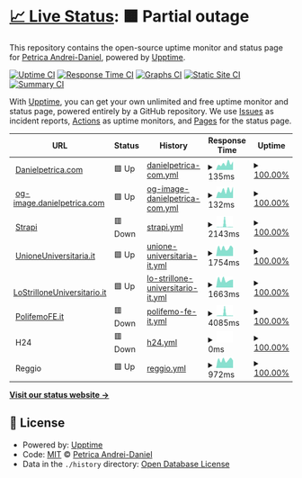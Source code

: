 # [📈 Live Status](https://uptime.danielpetrica.com): <!--live status--> **🟧 Partial outage**

This repository contains the open-source uptime monitor and status page for [Petrica Andrei-Daniel](https://danielpetrica.com), powered by [Upptime](https://github.com/upptime/upptime).

[![Uptime CI](https://github.com/danielpetrica/uptime/workflows/Uptime%20CI/badge.svg)](https://github.com/uptime/danielpetrica/actions?query=workflow%3A%22Uptime+CI%22)
[![Response Time CI](https://github.com/danielpetrica/uptime/workflows/Response%20Time%20CI/badge.svg)](https://github.com/danielpetrica/upptime/actions?query=workflow%3A%22Response+Time+CI%22)
[![Graphs CI](https://github.com/danielpetrica/uptime/workflows/Graphs%20CI/badge.svg)](https://github.com/danielpetrica/upptime/actions?query=workflow%3A%22Graphs+CI%22)
[![Static Site CI](https://github.com/danielpetrica/uptime/workflows/Static%20Site%20CI/badge.svg)](https://github.com/danielpetrica/uptime/actions?query=workflow%3A%22Static+Site+CI%22)
[![Summary CI](https://github.com/danielpetrica/uptime/workflows/Summary%20CI/badge.svg)](https://github.com/danielpetrica/uptime/actions?query=workflow%3A%22Summary+CI%22)

With [Upptime](https://upptime.js.org), you can get your own unlimited and free uptime monitor and status page, powered entirely by a GitHub repository. We use [Issues](https://github.com/danielpetrica/upptime/issues) as incident reports, [Actions](https://github.com/danielpetrica/upptime/actions) as uptime monitors, and [Pages](https://uptime.danielpetrica.com) for the status page.

<!--start: status pages-->
<!-- This summary is generated by Upptime (https://github.com/upptime/upptime) -->
<!-- Do not edit this manually, your changes will be overwritten -->
<!-- prettier-ignore -->
| URL | Status | History | Response Time | Uptime |
| --- | ------ | ------- | ------------- | ------ |
| <img alt="" src="https://favicons.githubusercontent.com/danielpetrica.com" height="13"> [Danielpetrica.com](https://danielpetrica.com) | 🟩 Up | [danielpetrica-com.yml](https://github.com/danielpetrica/uptime/commits/HEAD/history/danielpetrica-com.yml) | <details><summary><img alt="Response time graph" src="./graphs/danielpetrica-com/response-time-week.png" height="20"> 135ms</summary><br><a href="https://uptime.danielpetrica.com/history/danielpetrica-com"><img alt="Response time 139" src="https://img.shields.io/endpoint?url=https%3A%2F%2Fraw.githubusercontent.com%2Fdanielpetrica%2Fuptime%2FHEAD%2Fapi%2Fdanielpetrica-com%2Fresponse-time.json"></a><br><a href="https://uptime.danielpetrica.com/history/danielpetrica-com"><img alt="24-hour response time 181" src="https://img.shields.io/endpoint?url=https%3A%2F%2Fraw.githubusercontent.com%2Fdanielpetrica%2Fuptime%2FHEAD%2Fapi%2Fdanielpetrica-com%2Fresponse-time-day.json"></a><br><a href="https://uptime.danielpetrica.com/history/danielpetrica-com"><img alt="7-day response time 135" src="https://img.shields.io/endpoint?url=https%3A%2F%2Fraw.githubusercontent.com%2Fdanielpetrica%2Fuptime%2FHEAD%2Fapi%2Fdanielpetrica-com%2Fresponse-time-week.json"></a><br><a href="https://uptime.danielpetrica.com/history/danielpetrica-com"><img alt="30-day response time 176" src="https://img.shields.io/endpoint?url=https%3A%2F%2Fraw.githubusercontent.com%2Fdanielpetrica%2Fuptime%2FHEAD%2Fapi%2Fdanielpetrica-com%2Fresponse-time-month.json"></a><br><a href="https://uptime.danielpetrica.com/history/danielpetrica-com"><img alt="1-year response time 139" src="https://img.shields.io/endpoint?url=https%3A%2F%2Fraw.githubusercontent.com%2Fdanielpetrica%2Fuptime%2FHEAD%2Fapi%2Fdanielpetrica-com%2Fresponse-time-year.json"></a></details> | <details><summary><a href="https://uptime.danielpetrica.com/history/danielpetrica-com">100.00%</a></summary><a href="https://uptime.danielpetrica.com/history/danielpetrica-com"><img alt="All-time uptime 100.00%" src="https://img.shields.io/endpoint?url=https%3A%2F%2Fraw.githubusercontent.com%2Fdanielpetrica%2Fuptime%2FHEAD%2Fapi%2Fdanielpetrica-com%2Fuptime.json"></a><br><a href="https://uptime.danielpetrica.com/history/danielpetrica-com"><img alt="24-hour uptime 100.00%" src="https://img.shields.io/endpoint?url=https%3A%2F%2Fraw.githubusercontent.com%2Fdanielpetrica%2Fuptime%2FHEAD%2Fapi%2Fdanielpetrica-com%2Fuptime-day.json"></a><br><a href="https://uptime.danielpetrica.com/history/danielpetrica-com"><img alt="7-day uptime 100.00%" src="https://img.shields.io/endpoint?url=https%3A%2F%2Fraw.githubusercontent.com%2Fdanielpetrica%2Fuptime%2FHEAD%2Fapi%2Fdanielpetrica-com%2Fuptime-week.json"></a><br><a href="https://uptime.danielpetrica.com/history/danielpetrica-com"><img alt="30-day uptime 100.00%" src="https://img.shields.io/endpoint?url=https%3A%2F%2Fraw.githubusercontent.com%2Fdanielpetrica%2Fuptime%2FHEAD%2Fapi%2Fdanielpetrica-com%2Fuptime-month.json"></a><br><a href="https://uptime.danielpetrica.com/history/danielpetrica-com"><img alt="1-year uptime 100.00%" src="https://img.shields.io/endpoint?url=https%3A%2F%2Fraw.githubusercontent.com%2Fdanielpetrica%2Fuptime%2FHEAD%2Fapi%2Fdanielpetrica-com%2Fuptime-year.json"></a></details>
| <img alt="" src="https://favicons.githubusercontent.com/og-image.danielpetrica.com" height="13"> [og-image.danielpetrica.com](https://og-image.danielpetrica.com) | 🟩 Up | [og-image-danielpetrica-com.yml](https://github.com/danielpetrica/uptime/commits/HEAD/history/og-image-danielpetrica-com.yml) | <details><summary><img alt="Response time graph" src="./graphs/og-image-danielpetrica-com/response-time-week.png" height="20"> 132ms</summary><br><a href="https://uptime.danielpetrica.com/history/og-image-danielpetrica-com"><img alt="Response time 113" src="https://img.shields.io/endpoint?url=https%3A%2F%2Fraw.githubusercontent.com%2Fdanielpetrica%2Fuptime%2FHEAD%2Fapi%2Fog-image-danielpetrica-com%2Fresponse-time.json"></a><br><a href="https://uptime.danielpetrica.com/history/og-image-danielpetrica-com"><img alt="24-hour response time 196" src="https://img.shields.io/endpoint?url=https%3A%2F%2Fraw.githubusercontent.com%2Fdanielpetrica%2Fuptime%2FHEAD%2Fapi%2Fog-image-danielpetrica-com%2Fresponse-time-day.json"></a><br><a href="https://uptime.danielpetrica.com/history/og-image-danielpetrica-com"><img alt="7-day response time 132" src="https://img.shields.io/endpoint?url=https%3A%2F%2Fraw.githubusercontent.com%2Fdanielpetrica%2Fuptime%2FHEAD%2Fapi%2Fog-image-danielpetrica-com%2Fresponse-time-week.json"></a><br><a href="https://uptime.danielpetrica.com/history/og-image-danielpetrica-com"><img alt="30-day response time 148" src="https://img.shields.io/endpoint?url=https%3A%2F%2Fraw.githubusercontent.com%2Fdanielpetrica%2Fuptime%2FHEAD%2Fapi%2Fog-image-danielpetrica-com%2Fresponse-time-month.json"></a><br><a href="https://uptime.danielpetrica.com/history/og-image-danielpetrica-com"><img alt="1-year response time 113" src="https://img.shields.io/endpoint?url=https%3A%2F%2Fraw.githubusercontent.com%2Fdanielpetrica%2Fuptime%2FHEAD%2Fapi%2Fog-image-danielpetrica-com%2Fresponse-time-year.json"></a></details> | <details><summary><a href="https://uptime.danielpetrica.com/history/og-image-danielpetrica-com">100.00%</a></summary><a href="https://uptime.danielpetrica.com/history/og-image-danielpetrica-com"><img alt="All-time uptime 100.00%" src="https://img.shields.io/endpoint?url=https%3A%2F%2Fraw.githubusercontent.com%2Fdanielpetrica%2Fuptime%2FHEAD%2Fapi%2Fog-image-danielpetrica-com%2Fuptime.json"></a><br><a href="https://uptime.danielpetrica.com/history/og-image-danielpetrica-com"><img alt="24-hour uptime 100.00%" src="https://img.shields.io/endpoint?url=https%3A%2F%2Fraw.githubusercontent.com%2Fdanielpetrica%2Fuptime%2FHEAD%2Fapi%2Fog-image-danielpetrica-com%2Fuptime-day.json"></a><br><a href="https://uptime.danielpetrica.com/history/og-image-danielpetrica-com"><img alt="7-day uptime 100.00%" src="https://img.shields.io/endpoint?url=https%3A%2F%2Fraw.githubusercontent.com%2Fdanielpetrica%2Fuptime%2FHEAD%2Fapi%2Fog-image-danielpetrica-com%2Fuptime-week.json"></a><br><a href="https://uptime.danielpetrica.com/history/og-image-danielpetrica-com"><img alt="30-day uptime 100.00%" src="https://img.shields.io/endpoint?url=https%3A%2F%2Fraw.githubusercontent.com%2Fdanielpetrica%2Fuptime%2FHEAD%2Fapi%2Fog-image-danielpetrica-com%2Fuptime-month.json"></a><br><a href="https://uptime.danielpetrica.com/history/og-image-danielpetrica-com"><img alt="1-year uptime 100.00%" src="https://img.shields.io/endpoint?url=https%3A%2F%2Fraw.githubusercontent.com%2Fdanielpetrica%2Fuptime%2FHEAD%2Fapi%2Fog-image-danielpetrica-com%2Fuptime-year.json"></a></details>
| <img alt="" src="https://favicons.githubusercontent.com/strapi.padserver.xyz" height="13"> [Strapi](https://strapi.padserver.xyz/) | 🟥 Down | [strapi.yml](https://github.com/danielpetrica/uptime/commits/HEAD/history/strapi.yml) | <details><summary><img alt="Response time graph" src="./graphs/strapi/response-time-week.png" height="20"> 2143ms</summary><br><a href="https://uptime.danielpetrica.com/history/strapi"><img alt="Response time 511" src="https://img.shields.io/endpoint?url=https%3A%2F%2Fraw.githubusercontent.com%2Fdanielpetrica%2Fuptime%2FHEAD%2Fapi%2Fstrapi%2Fresponse-time.json"></a><br><a href="https://uptime.danielpetrica.com/history/strapi"><img alt="24-hour response time 513" src="https://img.shields.io/endpoint?url=https%3A%2F%2Fraw.githubusercontent.com%2Fdanielpetrica%2Fuptime%2FHEAD%2Fapi%2Fstrapi%2Fresponse-time-day.json"></a><br><a href="https://uptime.danielpetrica.com/history/strapi"><img alt="7-day response time 2143" src="https://img.shields.io/endpoint?url=https%3A%2F%2Fraw.githubusercontent.com%2Fdanielpetrica%2Fuptime%2FHEAD%2Fapi%2Fstrapi%2Fresponse-time-week.json"></a><br><a href="https://uptime.danielpetrica.com/history/strapi"><img alt="30-day response time 913" src="https://img.shields.io/endpoint?url=https%3A%2F%2Fraw.githubusercontent.com%2Fdanielpetrica%2Fuptime%2FHEAD%2Fapi%2Fstrapi%2Fresponse-time-month.json"></a><br><a href="https://uptime.danielpetrica.com/history/strapi"><img alt="1-year response time 481" src="https://img.shields.io/endpoint?url=https%3A%2F%2Fraw.githubusercontent.com%2Fdanielpetrica%2Fuptime%2FHEAD%2Fapi%2Fstrapi%2Fresponse-time-year.json"></a></details> | <details><summary><a href="https://uptime.danielpetrica.com/history/strapi">100.00%</a></summary><a href="https://uptime.danielpetrica.com/history/strapi"><img alt="All-time uptime 100.00%" src="https://img.shields.io/endpoint?url=https%3A%2F%2Fraw.githubusercontent.com%2Fdanielpetrica%2Fuptime%2FHEAD%2Fapi%2Fstrapi%2Fuptime.json"></a><br><a href="https://uptime.danielpetrica.com/history/strapi"><img alt="24-hour uptime 100.00%" src="https://img.shields.io/endpoint?url=https%3A%2F%2Fraw.githubusercontent.com%2Fdanielpetrica%2Fuptime%2FHEAD%2Fapi%2Fstrapi%2Fuptime-day.json"></a><br><a href="https://uptime.danielpetrica.com/history/strapi"><img alt="7-day uptime 100.00%" src="https://img.shields.io/endpoint?url=https%3A%2F%2Fraw.githubusercontent.com%2Fdanielpetrica%2Fuptime%2FHEAD%2Fapi%2Fstrapi%2Fuptime-week.json"></a><br><a href="https://uptime.danielpetrica.com/history/strapi"><img alt="30-day uptime 100.00%" src="https://img.shields.io/endpoint?url=https%3A%2F%2Fraw.githubusercontent.com%2Fdanielpetrica%2Fuptime%2FHEAD%2Fapi%2Fstrapi%2Fuptime-month.json"></a><br><a href="https://uptime.danielpetrica.com/history/strapi"><img alt="1-year uptime 100.00%" src="https://img.shields.io/endpoint?url=https%3A%2F%2Fraw.githubusercontent.com%2Fdanielpetrica%2Fuptime%2FHEAD%2Fapi%2Fstrapi%2Fuptime-year.json"></a></details>
| <img alt="" src="https://favicons.githubusercontent.com/www.unioneuniversitaria.it" height="13"> [UnioneUniversitaria.it](https://www.unioneuniversitaria.it) | 🟩 Up | [unione-universitaria-it.yml](https://github.com/danielpetrica/uptime/commits/HEAD/history/unione-universitaria-it.yml) | <details><summary><img alt="Response time graph" src="./graphs/unione-universitaria-it/response-time-week.png" height="20"> 1754ms</summary><br><a href="https://uptime.danielpetrica.com/history/unione-universitaria-it"><img alt="Response time 1649" src="https://img.shields.io/endpoint?url=https%3A%2F%2Fraw.githubusercontent.com%2Fdanielpetrica%2Fuptime%2FHEAD%2Fapi%2Funione-universitaria-it%2Fresponse-time.json"></a><br><a href="https://uptime.danielpetrica.com/history/unione-universitaria-it"><img alt="24-hour response time 1763" src="https://img.shields.io/endpoint?url=https%3A%2F%2Fraw.githubusercontent.com%2Fdanielpetrica%2Fuptime%2FHEAD%2Fapi%2Funione-universitaria-it%2Fresponse-time-day.json"></a><br><a href="https://uptime.danielpetrica.com/history/unione-universitaria-it"><img alt="7-day response time 1754" src="https://img.shields.io/endpoint?url=https%3A%2F%2Fraw.githubusercontent.com%2Fdanielpetrica%2Fuptime%2FHEAD%2Fapi%2Funione-universitaria-it%2Fresponse-time-week.json"></a><br><a href="https://uptime.danielpetrica.com/history/unione-universitaria-it"><img alt="30-day response time 1808" src="https://img.shields.io/endpoint?url=https%3A%2F%2Fraw.githubusercontent.com%2Fdanielpetrica%2Fuptime%2FHEAD%2Fapi%2Funione-universitaria-it%2Fresponse-time-month.json"></a><br><a href="https://uptime.danielpetrica.com/history/unione-universitaria-it"><img alt="1-year response time 1685" src="https://img.shields.io/endpoint?url=https%3A%2F%2Fraw.githubusercontent.com%2Fdanielpetrica%2Fuptime%2FHEAD%2Fapi%2Funione-universitaria-it%2Fresponse-time-year.json"></a></details> | <details><summary><a href="https://uptime.danielpetrica.com/history/unione-universitaria-it">100.00%</a></summary><a href="https://uptime.danielpetrica.com/history/unione-universitaria-it"><img alt="All-time uptime 100.00%" src="https://img.shields.io/endpoint?url=https%3A%2F%2Fraw.githubusercontent.com%2Fdanielpetrica%2Fuptime%2FHEAD%2Fapi%2Funione-universitaria-it%2Fuptime.json"></a><br><a href="https://uptime.danielpetrica.com/history/unione-universitaria-it"><img alt="24-hour uptime 100.00%" src="https://img.shields.io/endpoint?url=https%3A%2F%2Fraw.githubusercontent.com%2Fdanielpetrica%2Fuptime%2FHEAD%2Fapi%2Funione-universitaria-it%2Fuptime-day.json"></a><br><a href="https://uptime.danielpetrica.com/history/unione-universitaria-it"><img alt="7-day uptime 100.00%" src="https://img.shields.io/endpoint?url=https%3A%2F%2Fraw.githubusercontent.com%2Fdanielpetrica%2Fuptime%2FHEAD%2Fapi%2Funione-universitaria-it%2Fuptime-week.json"></a><br><a href="https://uptime.danielpetrica.com/history/unione-universitaria-it"><img alt="30-day uptime 100.00%" src="https://img.shields.io/endpoint?url=https%3A%2F%2Fraw.githubusercontent.com%2Fdanielpetrica%2Fuptime%2FHEAD%2Fapi%2Funione-universitaria-it%2Fuptime-month.json"></a><br><a href="https://uptime.danielpetrica.com/history/unione-universitaria-it"><img alt="1-year uptime 100.00%" src="https://img.shields.io/endpoint?url=https%3A%2F%2Fraw.githubusercontent.com%2Fdanielpetrica%2Fuptime%2FHEAD%2Fapi%2Funione-universitaria-it%2Fuptime-year.json"></a></details>
| <img alt="" src="https://favicons.githubusercontent.com/www.lostrilloneuniversitario.it" height="13"> [LoStrilloneUniversitario.it](https://www.lostrilloneuniversitario.it/) | 🟩 Up | [lo-strillone-universitario-it.yml](https://github.com/danielpetrica/uptime/commits/HEAD/history/lo-strillone-universitario-it.yml) | <details><summary><img alt="Response time graph" src="./graphs/lo-strillone-universitario-it/response-time-week.png" height="20"> 1663ms</summary><br><a href="https://uptime.danielpetrica.com/history/lo-strillone-universitario-it"><img alt="Response time 1740" src="https://img.shields.io/endpoint?url=https%3A%2F%2Fraw.githubusercontent.com%2Fdanielpetrica%2Fuptime%2FHEAD%2Fapi%2Flo-strillone-universitario-it%2Fresponse-time.json"></a><br><a href="https://uptime.danielpetrica.com/history/lo-strillone-universitario-it"><img alt="24-hour response time 1710" src="https://img.shields.io/endpoint?url=https%3A%2F%2Fraw.githubusercontent.com%2Fdanielpetrica%2Fuptime%2FHEAD%2Fapi%2Flo-strillone-universitario-it%2Fresponse-time-day.json"></a><br><a href="https://uptime.danielpetrica.com/history/lo-strillone-universitario-it"><img alt="7-day response time 1663" src="https://img.shields.io/endpoint?url=https%3A%2F%2Fraw.githubusercontent.com%2Fdanielpetrica%2Fuptime%2FHEAD%2Fapi%2Flo-strillone-universitario-it%2Fresponse-time-week.json"></a><br><a href="https://uptime.danielpetrica.com/history/lo-strillone-universitario-it"><img alt="30-day response time 1620" src="https://img.shields.io/endpoint?url=https%3A%2F%2Fraw.githubusercontent.com%2Fdanielpetrica%2Fuptime%2FHEAD%2Fapi%2Flo-strillone-universitario-it%2Fresponse-time-month.json"></a><br><a href="https://uptime.danielpetrica.com/history/lo-strillone-universitario-it"><img alt="1-year response time 1698" src="https://img.shields.io/endpoint?url=https%3A%2F%2Fraw.githubusercontent.com%2Fdanielpetrica%2Fuptime%2FHEAD%2Fapi%2Flo-strillone-universitario-it%2Fresponse-time-year.json"></a></details> | <details><summary><a href="https://uptime.danielpetrica.com/history/lo-strillone-universitario-it">100.00%</a></summary><a href="https://uptime.danielpetrica.com/history/lo-strillone-universitario-it"><img alt="All-time uptime 100.00%" src="https://img.shields.io/endpoint?url=https%3A%2F%2Fraw.githubusercontent.com%2Fdanielpetrica%2Fuptime%2FHEAD%2Fapi%2Flo-strillone-universitario-it%2Fuptime.json"></a><br><a href="https://uptime.danielpetrica.com/history/lo-strillone-universitario-it"><img alt="24-hour uptime 100.00%" src="https://img.shields.io/endpoint?url=https%3A%2F%2Fraw.githubusercontent.com%2Fdanielpetrica%2Fuptime%2FHEAD%2Fapi%2Flo-strillone-universitario-it%2Fuptime-day.json"></a><br><a href="https://uptime.danielpetrica.com/history/lo-strillone-universitario-it"><img alt="7-day uptime 100.00%" src="https://img.shields.io/endpoint?url=https%3A%2F%2Fraw.githubusercontent.com%2Fdanielpetrica%2Fuptime%2FHEAD%2Fapi%2Flo-strillone-universitario-it%2Fuptime-week.json"></a><br><a href="https://uptime.danielpetrica.com/history/lo-strillone-universitario-it"><img alt="30-day uptime 100.00%" src="https://img.shields.io/endpoint?url=https%3A%2F%2Fraw.githubusercontent.com%2Fdanielpetrica%2Fuptime%2FHEAD%2Fapi%2Flo-strillone-universitario-it%2Fuptime-month.json"></a><br><a href="https://uptime.danielpetrica.com/history/lo-strillone-universitario-it"><img alt="1-year uptime 100.00%" src="https://img.shields.io/endpoint?url=https%3A%2F%2Fraw.githubusercontent.com%2Fdanielpetrica%2Fuptime%2FHEAD%2Fapi%2Flo-strillone-universitario-it%2Fuptime-year.json"></a></details>
| <img alt="" src="https://favicons.githubusercontent.com/polifemofe.it" height="13"> [PolifemoFE.it](https://polifemoFe.it/) | 🟥 Down | [polifemo-fe-it.yml](https://github.com/danielpetrica/uptime/commits/HEAD/history/polifemo-fe-it.yml) | <details><summary><img alt="Response time graph" src="./graphs/polifemo-fe-it/response-time-week.png" height="20"> 4085ms</summary><br><a href="https://uptime.danielpetrica.com/history/polifemo-fe-it"><img alt="Response time 1539" src="https://img.shields.io/endpoint?url=https%3A%2F%2Fraw.githubusercontent.com%2Fdanielpetrica%2Fuptime%2FHEAD%2Fapi%2Fpolifemo-fe-it%2Fresponse-time.json"></a><br><a href="https://uptime.danielpetrica.com/history/polifemo-fe-it"><img alt="24-hour response time 1279" src="https://img.shields.io/endpoint?url=https%3A%2F%2Fraw.githubusercontent.com%2Fdanielpetrica%2Fuptime%2FHEAD%2Fapi%2Fpolifemo-fe-it%2Fresponse-time-day.json"></a><br><a href="https://uptime.danielpetrica.com/history/polifemo-fe-it"><img alt="7-day response time 4085" src="https://img.shields.io/endpoint?url=https%3A%2F%2Fraw.githubusercontent.com%2Fdanielpetrica%2Fuptime%2FHEAD%2Fapi%2Fpolifemo-fe-it%2Fresponse-time-week.json"></a><br><a href="https://uptime.danielpetrica.com/history/polifemo-fe-it"><img alt="30-day response time 2303" src="https://img.shields.io/endpoint?url=https%3A%2F%2Fraw.githubusercontent.com%2Fdanielpetrica%2Fuptime%2FHEAD%2Fapi%2Fpolifemo-fe-it%2Fresponse-time-month.json"></a><br><a href="https://uptime.danielpetrica.com/history/polifemo-fe-it"><img alt="1-year response time 1539" src="https://img.shields.io/endpoint?url=https%3A%2F%2Fraw.githubusercontent.com%2Fdanielpetrica%2Fuptime%2FHEAD%2Fapi%2Fpolifemo-fe-it%2Fresponse-time-year.json"></a></details> | <details><summary><a href="https://uptime.danielpetrica.com/history/polifemo-fe-it">100.00%</a></summary><a href="https://uptime.danielpetrica.com/history/polifemo-fe-it"><img alt="All-time uptime 100.00%" src="https://img.shields.io/endpoint?url=https%3A%2F%2Fraw.githubusercontent.com%2Fdanielpetrica%2Fuptime%2FHEAD%2Fapi%2Fpolifemo-fe-it%2Fuptime.json"></a><br><a href="https://uptime.danielpetrica.com/history/polifemo-fe-it"><img alt="24-hour uptime 100.00%" src="https://img.shields.io/endpoint?url=https%3A%2F%2Fraw.githubusercontent.com%2Fdanielpetrica%2Fuptime%2FHEAD%2Fapi%2Fpolifemo-fe-it%2Fuptime-day.json"></a><br><a href="https://uptime.danielpetrica.com/history/polifemo-fe-it"><img alt="7-day uptime 100.00%" src="https://img.shields.io/endpoint?url=https%3A%2F%2Fraw.githubusercontent.com%2Fdanielpetrica%2Fuptime%2FHEAD%2Fapi%2Fpolifemo-fe-it%2Fuptime-week.json"></a><br><a href="https://uptime.danielpetrica.com/history/polifemo-fe-it"><img alt="30-day uptime 100.00%" src="https://img.shields.io/endpoint?url=https%3A%2F%2Fraw.githubusercontent.com%2Fdanielpetrica%2Fuptime%2FHEAD%2Fapi%2Fpolifemo-fe-it%2Fuptime-month.json"></a><br><a href="https://uptime.danielpetrica.com/history/polifemo-fe-it"><img alt="1-year uptime 100.00%" src="https://img.shields.io/endpoint?url=https%3A%2F%2Fraw.githubusercontent.com%2Fdanielpetrica%2Fuptime%2FHEAD%2Fapi%2Fpolifemo-fe-it%2Fuptime-year.json"></a></details>
| <img alt="" src="https://favicons.githubusercontent.com/null" height="13"> H24 | 🟥 Down | [h24.yml](https://github.com/danielpetrica/uptime/commits/HEAD/history/h24.yml) | <details><summary><img alt="Response time graph" src="./graphs/h24/response-time-week.png" height="20"> 0ms</summary><br><a href="https://uptime.danielpetrica.com/history/h24"><img alt="Response time 817" src="https://img.shields.io/endpoint?url=https%3A%2F%2Fraw.githubusercontent.com%2Fdanielpetrica%2Fuptime%2FHEAD%2Fapi%2Fh24%2Fresponse-time.json"></a><br><a href="https://uptime.danielpetrica.com/history/h24"><img alt="24-hour response time 0" src="https://img.shields.io/endpoint?url=https%3A%2F%2Fraw.githubusercontent.com%2Fdanielpetrica%2Fuptime%2FHEAD%2Fapi%2Fh24%2Fresponse-time-day.json"></a><br><a href="https://uptime.danielpetrica.com/history/h24"><img alt="7-day response time 0" src="https://img.shields.io/endpoint?url=https%3A%2F%2Fraw.githubusercontent.com%2Fdanielpetrica%2Fuptime%2FHEAD%2Fapi%2Fh24%2Fresponse-time-week.json"></a><br><a href="https://uptime.danielpetrica.com/history/h24"><img alt="30-day response time 0" src="https://img.shields.io/endpoint?url=https%3A%2F%2Fraw.githubusercontent.com%2Fdanielpetrica%2Fuptime%2FHEAD%2Fapi%2Fh24%2Fresponse-time-month.json"></a><br><a href="https://uptime.danielpetrica.com/history/h24"><img alt="1-year response time 810" src="https://img.shields.io/endpoint?url=https%3A%2F%2Fraw.githubusercontent.com%2Fdanielpetrica%2Fuptime%2FHEAD%2Fapi%2Fh24%2Fresponse-time-year.json"></a></details> | <details><summary><a href="https://uptime.danielpetrica.com/history/h24">100.00%</a></summary><a href="https://uptime.danielpetrica.com/history/h24"><img alt="All-time uptime 100.00%" src="https://img.shields.io/endpoint?url=https%3A%2F%2Fraw.githubusercontent.com%2Fdanielpetrica%2Fuptime%2FHEAD%2Fapi%2Fh24%2Fuptime.json"></a><br><a href="https://uptime.danielpetrica.com/history/h24"><img alt="24-hour uptime 100.00%" src="https://img.shields.io/endpoint?url=https%3A%2F%2Fraw.githubusercontent.com%2Fdanielpetrica%2Fuptime%2FHEAD%2Fapi%2Fh24%2Fuptime-day.json"></a><br><a href="https://uptime.danielpetrica.com/history/h24"><img alt="7-day uptime 100.00%" src="https://img.shields.io/endpoint?url=https%3A%2F%2Fraw.githubusercontent.com%2Fdanielpetrica%2Fuptime%2FHEAD%2Fapi%2Fh24%2Fuptime-week.json"></a><br><a href="https://uptime.danielpetrica.com/history/h24"><img alt="30-day uptime 100.00%" src="https://img.shields.io/endpoint?url=https%3A%2F%2Fraw.githubusercontent.com%2Fdanielpetrica%2Fuptime%2FHEAD%2Fapi%2Fh24%2Fuptime-month.json"></a><br><a href="https://uptime.danielpetrica.com/history/h24"><img alt="1-year uptime 100.00%" src="https://img.shields.io/endpoint?url=https%3A%2F%2Fraw.githubusercontent.com%2Fdanielpetrica%2Fuptime%2FHEAD%2Fapi%2Fh24%2Fuptime-year.json"></a></details>
| <img alt="" src="https://favicons.githubusercontent.com/null" height="13"> Reggio | 🟩 Up | [reggio.yml](https://github.com/danielpetrica/uptime/commits/HEAD/history/reggio.yml) | <details><summary><img alt="Response time graph" src="./graphs/reggio/response-time-week.png" height="20"> 972ms</summary><br><a href="https://uptime.danielpetrica.com/history/reggio"><img alt="Response time 871" src="https://img.shields.io/endpoint?url=https%3A%2F%2Fraw.githubusercontent.com%2Fdanielpetrica%2Fuptime%2FHEAD%2Fapi%2Freggio%2Fresponse-time.json"></a><br><a href="https://uptime.danielpetrica.com/history/reggio"><img alt="24-hour response time 899" src="https://img.shields.io/endpoint?url=https%3A%2F%2Fraw.githubusercontent.com%2Fdanielpetrica%2Fuptime%2FHEAD%2Fapi%2Freggio%2Fresponse-time-day.json"></a><br><a href="https://uptime.danielpetrica.com/history/reggio"><img alt="7-day response time 972" src="https://img.shields.io/endpoint?url=https%3A%2F%2Fraw.githubusercontent.com%2Fdanielpetrica%2Fuptime%2FHEAD%2Fapi%2Freggio%2Fresponse-time-week.json"></a><br><a href="https://uptime.danielpetrica.com/history/reggio"><img alt="30-day response time 940" src="https://img.shields.io/endpoint?url=https%3A%2F%2Fraw.githubusercontent.com%2Fdanielpetrica%2Fuptime%2FHEAD%2Fapi%2Freggio%2Fresponse-time-month.json"></a><br><a href="https://uptime.danielpetrica.com/history/reggio"><img alt="1-year response time 872" src="https://img.shields.io/endpoint?url=https%3A%2F%2Fraw.githubusercontent.com%2Fdanielpetrica%2Fuptime%2FHEAD%2Fapi%2Freggio%2Fresponse-time-year.json"></a></details> | <details><summary><a href="https://uptime.danielpetrica.com/history/reggio">100.00%</a></summary><a href="https://uptime.danielpetrica.com/history/reggio"><img alt="All-time uptime 100.00%" src="https://img.shields.io/endpoint?url=https%3A%2F%2Fraw.githubusercontent.com%2Fdanielpetrica%2Fuptime%2FHEAD%2Fapi%2Freggio%2Fuptime.json"></a><br><a href="https://uptime.danielpetrica.com/history/reggio"><img alt="24-hour uptime 100.00%" src="https://img.shields.io/endpoint?url=https%3A%2F%2Fraw.githubusercontent.com%2Fdanielpetrica%2Fuptime%2FHEAD%2Fapi%2Freggio%2Fuptime-day.json"></a><br><a href="https://uptime.danielpetrica.com/history/reggio"><img alt="7-day uptime 100.00%" src="https://img.shields.io/endpoint?url=https%3A%2F%2Fraw.githubusercontent.com%2Fdanielpetrica%2Fuptime%2FHEAD%2Fapi%2Freggio%2Fuptime-week.json"></a><br><a href="https://uptime.danielpetrica.com/history/reggio"><img alt="30-day uptime 100.00%" src="https://img.shields.io/endpoint?url=https%3A%2F%2Fraw.githubusercontent.com%2Fdanielpetrica%2Fuptime%2FHEAD%2Fapi%2Freggio%2Fuptime-month.json"></a><br><a href="https://uptime.danielpetrica.com/history/reggio"><img alt="1-year uptime 100.00%" src="https://img.shields.io/endpoint?url=https%3A%2F%2Fraw.githubusercontent.com%2Fdanielpetrica%2Fuptime%2FHEAD%2Fapi%2Freggio%2Fuptime-year.json"></a></details>

<!--end: status pages-->

[**Visit our status website →**](https://uptime.danielpetrica.com)

## 📄 License

- Powered by: [Upptime](https://github.com/upptime/upptime)
- Code: [MIT](./LICENSE) © [Petrica Andrei-Daniel](https://danielpetrica.com)
- Data in the `./history` directory: [Open Database License](https://opendatacommons.org/licenses/odbl/1-0/)
